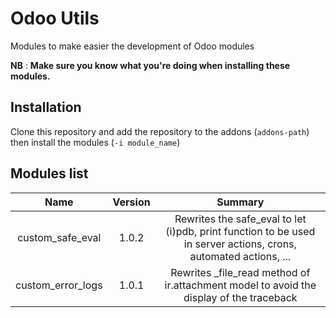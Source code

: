 # Odoo Utils

Modules to make easier the development of Odoo modules

**NB** : **Make sure you know what you're doing when installing these modules.**

## Installation

Clone this repository and add the repository to the addons (`addons-path`) then install the modules (`-i module_name`)

## Modules list

|Name                |Version|Summary                                                                                                            |
|:------------------:|:-----:|:-----------------------------------------------------------------------------------------------------------------:|
|custom_safe_eval    |1.0.2  |Rewrites the safe_eval to let (i)pdb, print function to be used in server actions, crons, automated actions, ...   |
|custom_error_logs   |1.0.1  |Rewrites _file_read method of ir.attachment model to avoid the display of the traceback                            |
